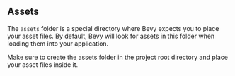 ## Assets

The `assets` folder is a special directory where Bevy expects you to place your asset files. By default, Bevy will look for assets in this folder when loading them into your application.

Make sure to create the assets folder in the project root directory and place your asset files inside it.
